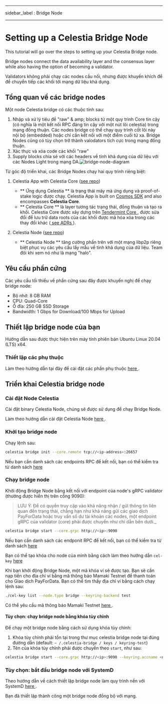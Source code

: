 - - -
sidebar_label : Bridge Node
- - -

# Setting up a Celestia Bridge Node

This tutorial will go over the steps to setting up your Celestia Bridge node.

Bridge nodes connect the data availability layer and the consensus layer while also having the option of becoming a validator.

Validators không phải chạy các nodes cầu nối, nhưng được khuyến khích để để chuyển tiếp các khối tới mạng dữ liệu khả dụng.

## Tổng quan về các bridge nodes

Một node Celestia bridge có các thuộc tính sau:

1. Nhập và xử lý tiêu đề "raw" & amp; blocks từ một quy trình Core tin cậy (có nghĩa là một kết nối RPC đáng tin cậy với một nút lõi celestia) trong mạng đồng thuận. Các nodes bridge có thể chạy quy trình cốt lõi này  nội bộ (embedded) hoặc chỉ cần kết nối với một điểm cuối từ xa. Bridge Nodes cũng có tùy chọn trở thành valodators tích cực trong mạng đồng thuận.
2. Xác thực và xóa code các khối "raw"
3. Supply blocks chia sẻ với các headers về tính khả dụng của dữ liệu với các Nodes Light trong mạng DA.![bridge-node-diagram](/img/nodes/BridgeNodes.png)

Từ góc độ triển khai, các Bridge Nodes chạy hai quy trình riêng biệt:

1. Celestia App with Celestia Core ([see repo](https://github.com/celestiaorg/celestia-app))

    * ** Ứng dụng Celestia ** là trạng thái máy mà ứng dụng và proof-of-stake logic được chạy. Celestia App is built on [Cosmos SDK](https://docs.cosmos.network/) and also encompasses **Celestia Core**.
    * ** Celestia Core ** là layer tương tác trạng thái, đồng thuận và tạo ra khối. Celestia Core được xây dựng trên [ Tendermint Core ](https://docs.tendermint.com/), được sửa đổi để lưu trữ data roots của các khối được mã hóa xóa trong các thay đổi khác ([ see ADRs ](https://github.com/celestiaorg/celestia-core/tree/master/docs/celestia-architecture)).

2. Celestia Node ([see repo](https://github.com/celestiaorg/celestia-node))

    * ** Celestia Node ** tăng cường phần trên với một mạng libp2p riêng biệt phục vụ các yêu cầu lấy mẫu về tính khả dụng của dữ liệu. Team đôi khi xem nó như là mạng "halo".

## Yêu cầu phần cứng

Các yêu cầu tối thiểu về phần cứng sau đây được khuyến nghị để chạy bridge node:

* Bộ nhớ: 8 GB RAM
* CPU: Quad-Core
* Ổ đĩa: 250 GB SSD Storage
* Bandwidth: 1 Gbps for Download/100 Mbps for Upload

## Thiết lập bridge node của bạn

Hướng dẫn sau được thực hiện trên máy tính phiên bản Ubuntu Linux 20.04 (LTS) x64.

### Thiết lập các phụ thuộc

Làm theo hướng dẫn tại đây để cài đặt các phần phụ thuộc [ here ](../developers/environment.md).

## Triển khai Celestia bridge node

### Cài đặt Node Celestia

Cài đặt binary Celestia Node, chúng sẽ được sử dụng để chạy Bridge Node.

Làm theo hướng dẫn cài đặt Celestia Node [ here ](../developers/celestia-node.md).

### Khởi tạo bridge node

Chạy lệnh sau:

```sh
celestia bridge init --core.remote tcp://<ip-address>:26657
```

Nếu bạn cần danh sách các endpoints RPC để kết nối, bạn có thể kiểm tra từ danh sách [ here ](./mamaki-testnet.md#rpc-endpoints)

### Chạy bridge node

Khởi động Bridge Node bằng kết nối với endpoint của node's gRPC validator (thường được hiển thị trên cổng 9090):

> LƯU Ý: Để có quyền truy cập vào khả năng nhận / gửi thông tin liên quan đến trạng thái, chẳng hạn như khả năng gửi các giao dịch PayForData hoặc truy vấn số dư tài khoản các nodes, một endpoint gRPC của validator (core) phải được chuyển như chỉ dẫn bên dưới._

```sh
celestia bridge start --core.grpc http://<ip>:9090
```

Nếu bạn cần danh sách các endponit RPC để kết nối, bạn có thể kiểm tra từ danh sách [ here ](./mamaki-testnet.md#rpc-endpoints)

Bạn có thể tạo khóa cho node của mình bằng cách làm theo hướng dẫn ` cel-key ` [ here ](./keys.md)

Khi bạn khởi động Bridge Node, một mã khóa ví sẽ được tạo. Bạn sẽ cần nạp tiền cho địa chỉ ví bằng mã thông báo Mamaki Testnet để thanh toán cho Giao dịch PayForData. Bạn có thể tìm thấy địa chỉ ví bằng cách chạy lệnh sau:

```sh
./cel-key list --node.type bridge --keyring-backend test
```

Có thể yêu cầu mã thông báo Mamaki Testnet [ here ](./mamaki-testnet.md#mamaki-testnet-faucet).

#### Tùy chọn: chạy bridge node bằng khóa tùy chỉnh

Để chạy một bridge node bằng cách sử dụng khóa tùy chỉnh:

1. Khóa tùy chỉnh phải tồn tại trong thư mục celestia bridge node tại đúng đường dẫn (default: ` ~ /.celestia-bridge / keys / keyring-test `)
2. Tên của khóa tùy chỉnh phải được chuyển theo ` start `, như sau:

```sh
celestia bridge start --core.grpc http://<ip>:9090 --keyring.accname <name_of_custom_key>
```

### Tùy chọn: bắt đầu bridge node với SystemD

Theo hướng dẫn về cách thiết lập bridge node làm quy trình nền với SystemD [ here ](./systemd.md#celestia-bridge-node).

Bạn đã thiết lập thành công một bridge node đồng bộ với mạng.
